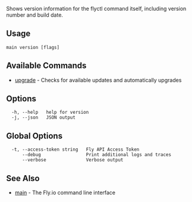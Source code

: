 Shows version information for the flyctl command itself, including version
number and build date.

## Usage
~~~
main version [flags]
~~~

## Available Commands
* [upgrade](/docs/flyctl/main-version-upgrade/)	 - Checks for available updates and automatically upgrades

## Options

~~~
  -h, --help   help for version
  -j, --json   JSON output
~~~

## Global Options

~~~
  -t, --access-token string   Fly API Access Token
      --debug                 Print additional logs and traces
      --verbose               Verbose output
~~~

## See Also

* [main](/docs/flyctl/main/)	 - The Fly.io command line interface

